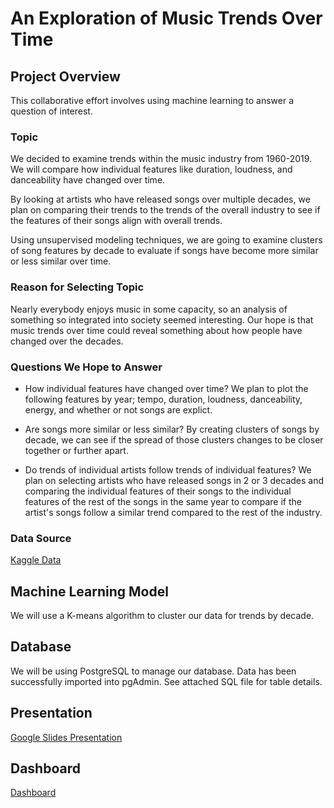 # An Exploration of Music Trends Over Time

## Project Overview
This collaborative effort involves using machine learning to answer a question of interest. 

### Topic
We decided to examine trends within the music industry from 1960-2019. We will compare how individual features like duration, loudness, and danceability have changed over time. 

By looking at artists who have released songs over multiple decades, we plan on comparing their trends to the trends of the overall industry to see if the features of their songs align with overall trends. 

Using unsupervised modeling techniques, we are going to examine clusters of song features by decade to evaluate if songs have become more similar or less similar over time.  

### Reason for Selecting Topic
Nearly everybody enjoys music in some capacity, so an analysis of something so integrated into society seemed interesting. Our hope is that music trends over time could reveal something about how people have changed over the decades.

### Questions We Hope to Answer
- How individual features have changed over time? We plan to plot the following features by year; tempo, duration, loudness, danceability, energy, and whether or not songs are explict.

- Are songs more similar or less similar? By creating clusters of songs by decade, we can see if the spread of those clusters changes to be closer together or further apart. 

- Do trends of individual artists follow trends of individual features? We plan on selecting artists who have released songs in 2 or 3 decades and comparing the individual features of their songs to the individual features of the rest of the songs in the same year to compare if the artist's songs follow a similar trend compared to the rest of the industry. 

### Data Source
[Kaggle Data](https://www.kaggle.com/vatsalmavani/music-recommendation-system-using-spotify-dataset/data)

## Machine Learning Model
We will use a K-means algorithm to cluster our data for trends by decade.

## Database
We will be using PostgreSQL to manage our database. 
Data has been successfully imported into pgAdmin. See attached SQL file for table details. 

## Presentation
[Google Slides Presentation](https://docs.google.com/presentation/d/1Zdr2dapoO0zbbEyedpY4m-J9n3LRmr9VZOUt79l3u-4/edit?usp=sharing)

## Dashboard
[Dashboard](link)